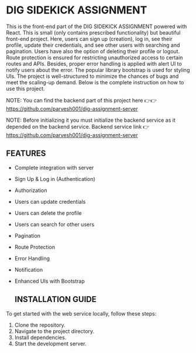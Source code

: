 # DIG SIDEKICK ASSIGNMENT
This is the front-end part of the DIG SIDEKICK ASSIGNMENT powered with React. This is small (only contains prescribed functionality) but beautiful front-end
project. Here, users can sign up (creation), log in, see their profile, update their credentials, and see other users with searching and pagination. Users have also 
the option of deleting their profile or logout. Route protection is ensured for restricting unauthorized access to certain routes and APIs. Besides, proper error handling is applied with alert UI to notify users about the error. The popular library bootstrap is used for styling UIs. The project is well-structured to minimize the chances of bugs and meet the scaling-up demand. Below is the complete instruction on how to use this project.

NOTE: You can find the backend part of this project here 👉👉https://github.com/parvesh001/dig-assignment-server

NOTE: Before initializing it you must initialize the backend service as it depended on the backend service.
Backend service link   👉https://github.com/parvesh001/dig-assignment-server


## FEATURES
- Complete integration with server
- Sign Up & Log in (Authentication)
- Authorization
- Users can update credentials
- Users can delete the profile
- Users can search for other users
- Pagination
- Route Protection
- Error Handling
- Notification
- Enhanced UIs with Bootstrap

  ## INSTALLATION GUIDE
To get started with the web service locally, follow these steps:
1. Clone the repository.
2. Navigate to the project directory.
3. Install dependencies.
7. Start the development server.

